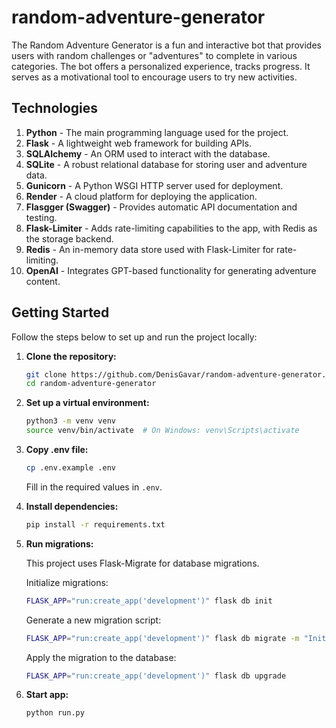 # random-adventure-generator
The Random Adventure Generator is a fun and interactive bot that provides users with random challenges or "adventures" to complete in various categories. The bot offers a personalized experience, tracks progress. It serves as a motivational tool to encourage users to try new activities.

## Technologies
1. **Python** - The main programming language used for the project.
2. **Flask** - A lightweight web framework for building APIs.
3. **SQLAlchemy** - An ORM used to interact with the database.
4. **SQLite** - A robust relational database for storing user and adventure data.
5. **Gunicorn** - A Python WSGI HTTP server used for deployment.
6. **Render** - A cloud platform for deploying the application.
7. **Flasgger (Swagger)** - Provides automatic API documentation and testing.
8. **Flask-Limiter** - Adds rate-limiting capabilities to the app, with Redis as the storage backend.
9. **Redis** - An in-memory data store used with Flask-Limiter for rate-limiting.
10. **OpenAI** - Integrates GPT-based functionality for generating adventure content.

## Getting Started

Follow the steps below to set up and run the project locally:

1. **Clone the repository:**

    ```bash
    git clone https://github.com/DenisGavar/random-adventure-generator.git
    cd random-adventure-generator
    ```
2. **Set up a virtual environment:**

    ```bash
    python3 -m venv venv
    source venv/bin/activate  # On Windows: venv\Scripts\activate
    ```

3. **Copy .env file:**

    ```bash
    cp .env.example .env
    ```

    Fill in the required values in `.env`.

4. **Install dependencies:**

    ```bash
    pip install -r requirements.txt
    ```

5. **Run migrations:**

    This project uses Flask-Migrate for database migrations.

    Initialize migrations:
    ```bash
    FLASK_APP="run:create_app('development')" flask db init
    ```

    Generate a new migration script:
    ```bash
    FLASK_APP="run:create_app('development')" flask db migrate -m "Initial migration"
    ```

    Apply the migration to the database:
    ```bash
    FLASK_APP="run:create_app('development')" flask db upgrade
    ```

6. **Start app:**

    ```bash
    python run.py
    ```
